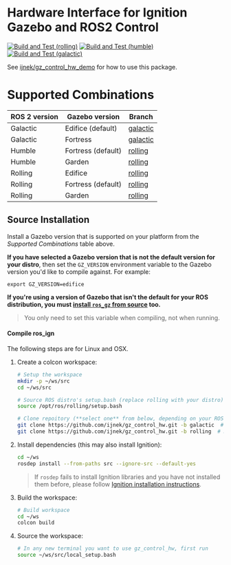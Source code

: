 # Hardware Interface for Ignition Gazebo and ROS2 Control

[![Build and Test (rolling)](../../actions/workflows/build_and_test_rolling.yaml/badge.svg?branch=rolling)](../../actions/workflows/build_and_test_rolling.yaml?query=branch:rolling)
[![Build and Test (humble)](../../actions/workflows/build_and_test_humble.yaml/badge.svg?branch=rolling)](../../actions/workflows/build_and_test_humble.yaml?query=branch:rolling)
[![Build and Test (galactic)](../../actions/workflows/build_and_test_galactic.yaml/badge.svg?branch=galactic)](../../actions/workflows/build_and_test_galactic.yaml?query=branch:galactic)

See [ijnek/gz_control_hw_demo](https://github.com/ijnek/gz_control_hw_demo) for how to use this package.

# Supported Combinations

ROS 2 version | Gazebo version | Branch
-- | -- | --
Galactic | Edifice (default) | [galactic](https://github.com/ijnek/gz_control_hw/tree/galactic)
Galactic | Fortress | [galactic](https://github.com/ijnek/gz_control_hw/tree/galactic)
Humble | Fortress (default) | [rolling](https://github.com/ijnek/gz_control_hw/tree/rolling)
Humble | Garden | [rolling](https://github.com/ijnek/gz_control_hw/tree/rolling)
Rolling | Edifice | [rolling](https://github.com/ijnek/gz_control_hw/tree/rolling)
Rolling | Fortress (default) | [rolling](https://github.com/ijnek/gz_control_hw/tree/rolling)
Rolling | Garden | [rolling](https://github.com/ijnek/gz_control_hw/tree/rolling)

## Source Installation

Install a Gazebo version that is supported on your platform from the *Supported Combinations* table above.

**If you have selected a Gazebo version that is not the default version for your distro**, then set the `GZ_VERSION` environment variable to the Gazebo version you'd like to compile against. For example:

    export GZ_VERSION=edifice

**If you're using a version of Gazebo that isn't the default for your ROS distribution, you must [install ``ros_gz`` from source](https://github.com/gazebosim/ros_gz/tree/galactic) too.**

> You only need to set this variable when compiling, not when running.

#### Compile ros_ign

The following steps are for Linux and OSX.

1. Create a colcon workspace:

    ```sh
    # Setup the workspace
    mkdir -p ~/ws/src
    cd ~/ws/src

    # Source ROS distro's setup.bash (replace rolling with your distro)
    source /opt/ros/rolling/setup.bash

    # Clone repoitory (**select one** from below, depending on your ROS 2 distro)
    git clone https://github.com/ijnek/gz_control_hw.git -b galactic  # Galactic
    git clone https://github.com/ijnek/gz_control_hw.git -b rolling  # Humble, Rolling
    ```

1. Install dependencies (this may also install Ignition):

    ```sh
    cd ~/ws
    rosdep install --from-paths src --ignore-src --default-yes
    ```

    > If `rosdep` fails to install Ignition libraries and you have not installed them before, please follow [Ignition installation instructions](https://ignitionrobotics.org/docs/latest/install).

1. Build the workspace:

    ```sh
    # Build workspace
    cd ~/ws
    colcon build
    ```

1. Source the workspace:

    ```sh
    # In any new terminal you want to use gz_control_hw, first run
    source ~/ws/src/local_setup.bash
    ```
